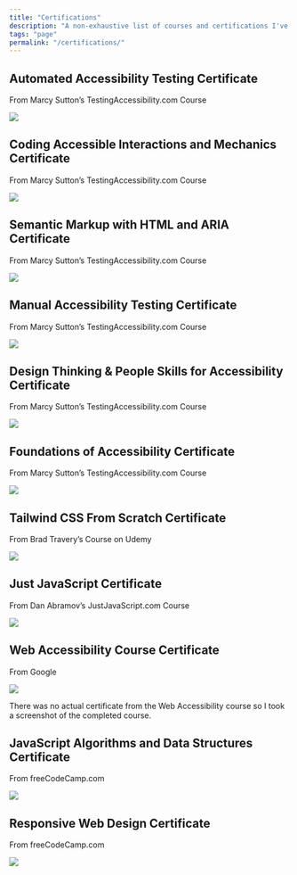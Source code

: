 ```yaml
---
title: "Certifications"
description: "A non-exhaustive list of courses and certifications I've completed."
tags: "page"
permalink: "/certifications/"
---
```


## Automated Accessibility Testing Certificate

From Marcy Sutton’s TestingAccessibility.com Course

![](/certifications/Automated-Accessibility-Testing-certificate.png)

## Coding Accessible Interactions and Mechanics Certificate

From Marcy Sutton’s TestingAccessibility.com Course

![](/certifications/Coding-Accessible-Interactions-and-Mechanics.png)

## Semantic Markup with HTML and ARIA Certificate

From Marcy Sutton’s TestingAccessibility.com Course

![](/certifications/Semantic-Markup-with-HTML-and-ARIA-certificate.png)

## Manual Accessibility Testing Certificate

From Marcy Sutton’s TestingAccessibility.com Course

![](/certifications/Manual-Accessibility-Testing.png)

## Design Thinking & People Skills for Accessibility Certificate

From Marcy Sutton’s TestingAccessibility.com Course

![](/certifications/Design-Thinking-People-Skills-for-Accessibility.png)

## Foundations of Accessibility Certificate

From Marcy Sutton’s TestingAccessibility.com Course

![](/certifications/Foundations-of-Accessibility.png)

## Tailwind CSS From Scratch Certificate

From Brad Travery’s Course on Udemy

![](/certifications/Tailwind-CSS-From-Scratch.png)

## Just JavaScript Certificate

From Dan Abramov’s JustJavaScript.com Course

![](/certifications/JustJavascript-Certificate.png)

## Web Accessibility Course Certificate

From Google

![](/certifications/Web-Accessibility-Google.png)

There was no actual certificate from the Web Accessibility course so I took a screenshot of the completed course.

## JavaScript Algorithms and Data Structures Certificate

From freeCodeCamp.com

![](/certifications/JavaScript-Algorithms-and-Data-Structures.png)

## Responsive Web Design Certificate

From freeCodeCamp.com

![](/certifications/Responsive-Web-Design.png)
